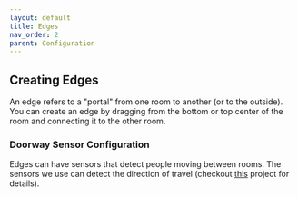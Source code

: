 ```yaml
---
layout: default
title: Edges
nav_order: 2
parent: Configuration
---
```


## Creating Edges
An edge refers to a "portal" from one room to another (or to the outside). You can create an edge by dragging from the bottom or top center of the room and connecting it to the other room.

### Doorway Sensor Configuration
Edges can have sensors that detect people moving between rooms. The sensors we use can detect the direction of travel (checkout [this](https://github.com/NilSkilz/contextual-presence/actions) project for details).